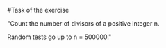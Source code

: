 #Task of the exercise

"Count the number of divisors of a positive integer n.

Random tests go up to n = 500000."